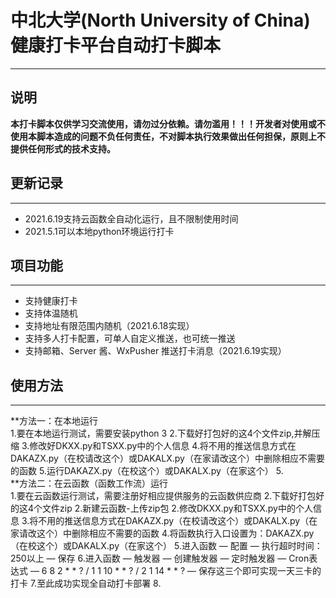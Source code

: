 # 中北大学(North University of China)健康打卡平台自动打卡脚本
*****
## 说明<br>
**本打卡脚本仅供学习交流使用，请勿过分依赖。请勿滥用！！！开发者对使用或不使用本脚本造成的问题不负任何责任，不对脚本执行效果做出任何担保，原则上不提供任何形式的技术支持。**<br>
## 更新记录<br>
*****
- 2021.6.19支持云函数全自动化运行，且不限制使用时间
- 2021.5.1可以本地python环境运行打卡<br>
## 项目功能<br>
*****
- 支持健康打卡
- 支持体温随机
- 支持地址有限范围内随机（2021.6.18实现）
- 支持多人打卡配置，可单人自定义推送，也可统一推送
- 支持邮箱、Server 酱、WxPusher 推送打卡消息（2021.6.19实现）<br>
## 使用方法<br>
*****
**方法一：在本地运行<br>
1.要在本地运行测试，需要安装python 3
2.下载好打包好的这4个文件zip,并解压缩
3.修改好DKXX.py和TSXX.py中的个人信息
4.将不用的推送信息方式在DAKAZX.py（在校请改这个）或DAKALX.py（在家请改这个）中删除相应不需要的函数
5.运行DAKAZX.py（在校这个）或DAKALX.py（在家这个）
5.<br>
**方法二：在云函数（函数工作流）运行<br>
1.要在云函数运行测试，需要注册好相应提供服务的云函数供应商
2.下载好打包好的这4个文件zip
2.新建云函数-上传zip包
2.修改DKXX.py和TSXX.py中的个人信息
3.将不用的推送信息方式在DAKAZX.py（在校请改这个）或DAKALX.py（在家请改这个）中删除相应不需要的函数
4.将函数执行入口设置为：DAKAZX.py（在校这个）或DAKALX.py（在家这个）
5.进入函数 — 配置 — 执行超时时间：250以上 — 保存
6.进入函数 — 触发器 — 创建触发器 — 定时触发器 — Cron表达式 — 6 8 2 * * ?   /   1 1 10 * * ?   /   2 1 14 * * ? — 保存这三个即可实现一天三卡的打卡
7.至此成功实现全自动打卡部署
8.<br>
